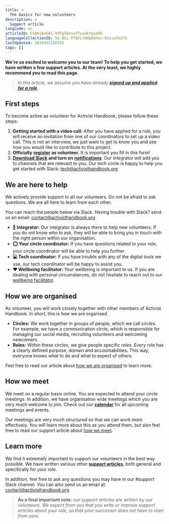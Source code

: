 ```yaml
---
title: >
  The basics for new volunteers
description: >
  Support article
langCode: en
articleID: CG8KsAoGAI-99Tg5OnnofTuzoEtqimHU
languageCollectionID: 5G-OOi-P7QFLlHHpDOher-RXsswTmSTG
lastUpdated: 1619452120741
tags: []
---
```


**We're so excited to welcome you to our team! To help you get started, we have written a few support articles. At the very least, we highly recommend you to read this page.**

> _In this article, we assume you have already_ [_**signed up and applied for a role**_](/join)_**.**_

## First steps

To become active as volunteer for Activist Handbook, please follow these steps:

1.  **Getting started with a video call:** After you have applied for a role, you will receive an invitation from one of our coordinators to set up a video call. This is not an interview, we just want to get to know you and see how you would like to contribute to this project.
2.  **Officially** [**register**](https://airtable.com/shrbfrxknihy8mYXe) **as volunteer.** It is important you fill in this form!
3.  [**Download Slack**](http://slack.com/download) **and turn on** [**notifications**](https://slack.com/intl/en-nl/help/articles/201355156-Configure-your-Slack-notifications). Our integrator will add you to channels that are relevant to you. Our tech circle is happy to help you get started with Slack: [tech@activisthandbook.org](/support/basics/tech@activisthandbook.org)

## We are here to help

We actively provide support to all our volunteers. Do not be afraid to ask questions. We are all here to learn from each other.

You can reach the people below via Slack. Having trouble with Slack? send us an email: [contact@activisthandbook.org](mailto:contact@activisthandbook.org)

-   **👋 Integrator:** Our integrator is always there to help new volunteers. If you do not know who to ask, they will be able to bring you in touch with the right person within our organisation.
-   **⭕️ Your circle coordinator:** If you have questions related to your role, your circle coordinator will be able to help you further.
-   **💻 Tech coordinator:** If you have trouble with any of the digital tools we use, our tech coordinator will be happy to assist you.
-   **❤️ Wellbeing facilitator:** Your wellbeing is important to us. If you are dealing with personal circumstances, do not hesitate to reach out to our [wellbeing facilitator](/support/wellbeing).

## How we are organised

As volunteer, you will work closely together with other members of Activist Handbook. In short, this is how we are organised.

-   **Circles:** We work together in groups of people, which we call _circles_. For example, we have a communication circle, which is responsible for managing our social media, recruiting volunteers and welcoming newcomers.
-   **Roles:** Within these circles, we give people specific _roles_. Every role has a clearly defined purpose, domain and accountabilities. This way, everyone knows what to do and what to expect of others.

Feel free to read our article about [how we are organised](/support/organisation) to learn more.

## **How we meet**

We meet on a regular basis online. You are expected to attend your circle meetings. In addition, we have organisation wide meetings which you are very much welcome to join. Check out our [**calendar**](https://calendar.google.com/calendar/u/0?cid=Y29udGFjdEBhY3RpdmlzdGhhbmRib29rLm9yZw) for all upcoming meetings and events.

Our meetings are very much structured so that we can work more effectively. You will learn more about this as you attend them, but also feel free to read our support article about [how we meet](/support/meetings).

## Learn more

We find it extremely important to support our volunteers in the best way possible. We have written various other [**support articles**](/support/website), both general and specifically for your role.

In addition, feel free to ask any questions you may have in our #support Slack channel. You can also send us an email at: [contact@activisthandbook.org](mailto:contact@activisthandbook.org)

> **As a final important note:** _our support articles are written by our volunteers. We expect from you that you write or improve support articles about your role, so that your successor does not have to start from zero._